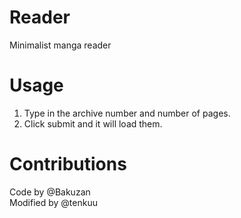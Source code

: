 # Reader
Minimalist manga reader

# Usage
1. Type in the archive number and number of pages.
2. Click submit and it will load them.

# Contributions
Code by @Bakuzan  
Modified by @tenkuu
